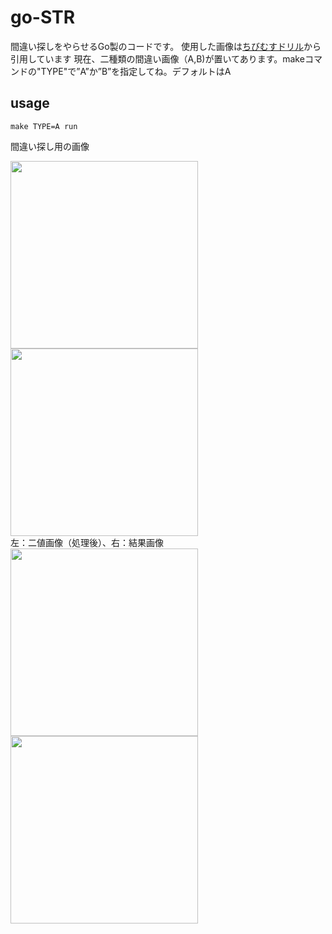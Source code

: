 # go-STR

間違い探しをやらせるGo製のコードです。
使用した画像は[ちびむすドリル](https://happylilac.net/machigai-h.html)から引用しています
現在、二種類の間違い画像（A,B)が置いてあります。makeコマンドの"TYPE"で”A”か”B”を指定してね。デフォルトはA

## usage

```make TYPE=A run```

間違い探し用の画像
<div>
<img src="https://raw.githubusercontent.com/ShogoTomioka/go-image-diff/master/testdata/picture_A.png" width="300">
<img src="https://raw.githubusercontent.com/ShogoTomioka/go-image-diff/master/testdata/picture_B.png" width="300">
</div>
左：二値画像（処理後）、右：結果画像
<div>
<img src="https://raw.githubusercontent.com/ShogoTomioka/go-image-diff/master/testdata/binary.png" width="300">
<img src="https://raw.githubusercontent.com/ShogoTomioka/go-image-diff/master/testdata/filtered.png" width="300">
</div>
